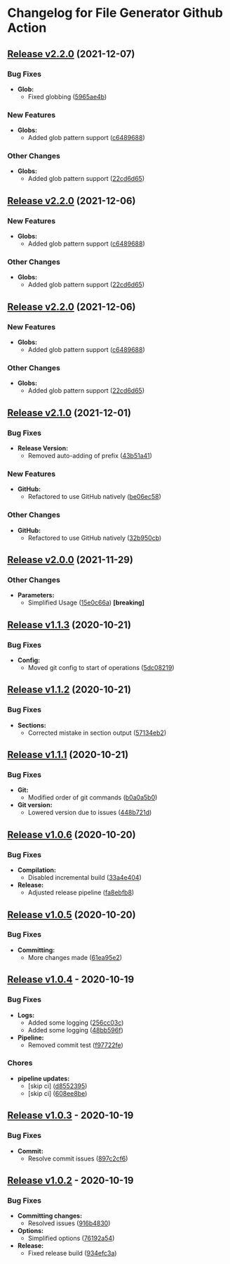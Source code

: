 # Changelog for File Generator Github Action

## [Release v2.2.0](https://github.com/danpetitt/changelog-file-generator/releases/tag/v2.2.0) (2021-12-07)

### Bug Fixes

* **Glob:**
  * Fixed globbing ([5965ae4b](https://github.com/danpetitt/changelog-file-generator/commit/5965ae4b7eb9f27191381a3e85e1647123239d89))

### New Features

* **Globs:**
  * Added glob pattern support ([c6489688](https://github.com/danpetitt/changelog-file-generator/commit/c6489688106cf225159c7bcebf68e97766559844))

### Other Changes

* **Globs:**
  * Added glob pattern support ([22cd6d65](https://github.com/danpetitt/changelog-file-generator/commit/22cd6d65388d5b5ab37cab9732583a72c473d23e))


## [Release v2.2.0](https://github.com/danpetitt/changelog-file-generator/releases/tag/v2.2.0) (2021-12-06)

### New Features

* **Globs:**
  * Added glob pattern support ([c6489688](https://github.com/danpetitt/changelog-file-generator/commit/c6489688106cf225159c7bcebf68e97766559844))

### Other Changes

* **Globs:**
  * Added glob pattern support ([22cd6d65](https://github.com/danpetitt/changelog-file-generator/commit/22cd6d65388d5b5ab37cab9732583a72c473d23e))


## [Release v2.2.0](https://github.com/danpetitt/changelog-file-generator/releases/tag/v2.2.0) (2021-12-06)

### New Features

* **Globs:**
  * Added glob pattern support ([c6489688](https://github.com/danpetitt/changelog-file-generator/commit/c6489688106cf225159c7bcebf68e97766559844))

### Other Changes

* **Globs:**
  * Added glob pattern support ([22cd6d65](https://github.com/danpetitt/changelog-file-generator/commit/22cd6d65388d5b5ab37cab9732583a72c473d23e))


## [Release v2.1.0](https://github.com/danpetitt/changelog-file-generator/releases/tag/v2.1.0) (2021-12-01)

### Bug Fixes

* **Release Version:**
  * Removed auto-adding of prefix ([43b51a41](https://github.com/danpetitt/changelog-file-generator/commit/43b51a41d18a061443a8e01895331c54456033d8))

### New Features

* **GitHub:**
  * Refactored to use GitHub natively ([be06ec58](https://github.com/danpetitt/changelog-file-generator/commit/be06ec582963f93e28150d0aa9b52b386ce55e90))

### Other Changes

* **GitHub:**
  * Refactored to use GitHub natively ([32b950cb](https://github.com/danpetitt/changelog-file-generator/commit/32b950cb7d309f330aa520133b5f68904c361c33))


## [Release v2.0.0](https://github.com/danpetitt/changelog-file-generator/releases/tag/v2.0.0) (2021-11-29)

### Other Changes

* **Parameters:**
  * Simplified Usage ([15e0c66a](https://github.com/danpetitt/changelog-file-generator/commit/15e0c66a2bc0ed6eebd4c56def0323f8757e3e97)) **[breaking]**


## [Release v1.1.3](https://github.com/danpetitt/changelog-file-generator/releases/tag/v1.1.3) (2020-10-21)

### Bug Fixes

* **Config:**
  * Moved git config to start of operations ([5dc08219](https://github.com/danpetitt/changelog-file-generator/commit/5dc082194d0d51780c129ae035be495a7115dc8a))


## [Release v1.1.2](https://github.com/danpetitt/changelog-file-generator/releases/tag/v1.1.2) (2020-10-21)

### Bug Fixes

* **Sections:**
  * Corrected mistake in section output ([57134eb2](https://github.com/danpetitt/changelog-file-generator/commit/57134eb2cd18bedf65cb9012aff7d6169b018e3e))


## [Release v1.1.1](https://github.com/danpetitt/changelog-file-generator/releases/tag/v1.1.1) (2020-10-21)

### Bug Fixes

* **Git:**
  * Modified order of git commands ([b0a0a5b0](https://github.com/danpetitt/changelog-file-generator/commit/b0a0a5b009f167519bc6110a9c59425b64865dff))
* **Git version:**
  * Lowered version due to issues ([448b721d](https://github.com/danpetitt/changelog-file-generator/commit/448b721d3cfff9acc8e6d9faa257cf8df803d1aa))


## [Release v1.0.6](https://github.com/danpetitt/changelog-file-generator/releases/tag/v1.0.6) (2020-10-20)

### Bug Fixes

* **Compilation:**
  * Disabled incremental build ([33a4e404](https://github.com/danpetitt/changelog-file-generator/commit/33a4e40495facc402cbd715c2d6c1da9a7a12392))
* **Release:**
  * Adjusted release pipeline ([fa8ebfb8](https://github.com/danpetitt/changelog-file-generator/commit/fa8ebfb8cef066ca9d47f159fec12d42ba995ae9))


## [Release v1.0.5](https://github.com/danpetitt/changelog-file-generator/releases/tag/v1.0.5) (2020-10-20)

### Bug Fixes

* **Committing:**
  * More changes made ([61ea95e2](https://github.com/danpetitt/changelog-file-generator/commit/61ea95e29693a568790da081170b000b4a11a431))


## [Release v1.0.4](https://github.com/danpetitt/changelog-file-generator/releases/tag/v1.0.4) - 2020-10-19

### Bug Fixes

* **Logs:**
  * Added some logging ([256cc03c](https://github.com/danpetitt/changelog-file-generator/commit/256cc03c92400e2ea5749679d235ea5c5806d1e9))
  * Added some logging ([48bb596f](https://github.com/danpetitt/changelog-file-generator/commit/48bb596fe3d71754b42e761c4ec60aa930cbc297))
* **Pipeline:**
  * Removed commit test ([f97722fe](https://github.com/danpetitt/changelog-file-generator/commit/f97722fe1c26eb09ff6b6bd5ab7385c6572ac56b))

### Chores

* **pipeline updates:**
  * [skip ci] ([d8552395](https://github.com/danpetitt/changelog-file-generator/commit/d855239548a52517e4489efee6dfeef7624d0f5c))
  * [skip ci] ([608ee8be](https://github.com/danpetitt/changelog-file-generator/commit/608ee8beea0f80e0cc49361b62a55f1168c2a9e2))


## [Release v1.0.3](https://github.com/danpetitt/changelog-file-generator/releases/tag/v1.0.3) - 2020-10-19

### Bug Fixes

* **Commit:**
  * Resolve commit issues ([897c2cf6](https://github.com/danpetitt/changelog-file-generator/commit/897c2cf69a564d3a5f01e805690587a0253d98c1))


## [Release v1.0.2](https://github.com/danpetitt/changelog-file-generator/releases/tag/v1.0.2) - 2020-10-19

### Bug Fixes

* **Committing changes:**
  * Resolved issues ([916b4830](https://github.com/danpetitt/changelog-file-generator/commit/916b4830fbdbce4ceaf3c889e178a981246bda0a))
* **Options:**
  * Simplified options ([76192a54](https://github.com/danpetitt/changelog-file-generator/commit/76192a54d04685ab9206d68ecc7a145e860068a8))
* **Release:**
  * Fixed release build ([934efc3a](https://github.com/danpetitt/changelog-file-generator/commit/934efc3aa80615161da2f1d296b6bc9627177d96))